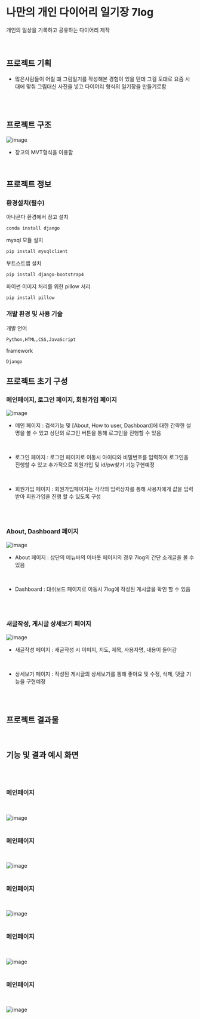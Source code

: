 # 나만의 개인 다이어리 일기장 7log
개인의 일상을 기록하고 공유하는 다이어리 제작
<br><br>
<br>
## 프로젝트 기획
- 많은사람들이 어릴 떄 그림일기를 작성해본 경험이 있을 텐데 그걸 토대로 요즘 시대에 맞춰 그림대신 사진을 넣고 다이어리 형식의 일기장을 만들기로함

<br><br>
## 프로젝트 구조
![image](https://user-images.githubusercontent.com/100177702/158132413-1f2bb7c0-4675-41f7-ba51-f115cf41ea6a.png)
- 장고의 MVT형식을 이용함
<br>

## 프로젝트 정보
### 환경설치(필수)
아나콘다 환경에서 장고 설치
```
conda install django
```
mysql 모듈 설치
```
pip install mysqlclient
```
부트스트랩 설치
```
pip install django-bootstrap4
```
파이썬 이미지 처리를 위한 pillow 서리
```
pip install pillow
```

### 개발 환경 및 사용 기술
개발 언어
```
Python,HTML,CSS,JavaScript
```
framework
```
Django
```
## 프로젝트 초기 구성
### 메인페이지, 로그인 페이지, 회원가입 페이지
![image](https://user-images.githubusercontent.com/100177702/158135638-913a06a2-2173-4d50-95a8-518204768a5a.png)

- 메인 페이지 : 검색기능 및 [About, How to user, Dashboard]에 대한 간략한 설명을 볼 수 있고 상단의 로그인 버튼을 통해 로그인을 진행할 수 있음
<br>

- 로그인 페이지 : 로그인 페이지로 이동시 아이디와 비밀번호를 입력하여 로그인을 진행할 수 있고 추가적으로 회원가입 및 id/pw찾기 기능구현예정
<br>

- 회원가입 페이지 : 회원가입페이지는 각각의 입력상자를 통해 사용자에게 값을 입력 받아 회원가입을 진행 할 수 있도록 구성

<br><br>

### About, Dashboard 페이지
![image](https://user-images.githubusercontent.com/100177702/158135408-5c1427d6-01d9-403f-b935-4739df963849.png)

- About 페이지 : 상단의 메뉴바의 어바웃 페이지의 경우 7log의 간단 소개글을 볼 수 있음
<br>

- Dashboard : 대쉬보드 페이지로 이동시 7log에 작성된 게시글을 확인 할 수 있음

<br><br>

### 새글작성, 게시글 상세보기 페이지
![image](https://user-images.githubusercontent.com/100177702/158135847-3886b0b4-547a-43dc-be5b-83fd157c9b4f.png)

- 새글작성 페이지 : 새글작성 시 이미지, 지도, 제목, 사용자명, 내용이 들어감
<br>

- 상세보기 페이지 : 작성된 게시글의 상세보기를 통해 좋아요 및 수정, 삭제, 댓글 기능을 구현예정

<br><br>


## 프로젝트 결과물
<br>

기능 및 결과 예시 화면
---
<br><br>

### 메인페이지
<br>

![image](https://user-images.githubusercontent.com/100177702/158139793-27b57f14-ccc5-4b9a-b40e-d1ad12001217.png)
<br><br>


### 메인페이지
<br>

![image](https://user-images.githubusercontent.com/100177702/158139793-27b57f14-ccc5-4b9a-b40e-d1ad12001217.png)
<br><br>


### 메인페이지
<br>

![image](https://user-images.githubusercontent.com/100177702/158139793-27b57f14-ccc5-4b9a-b40e-d1ad12001217.png)
<br><br>


### 메인페이지
<br>

![image](https://user-images.githubusercontent.com/100177702/158139793-27b57f14-ccc5-4b9a-b40e-d1ad12001217.png)
<br><br>


### 메인페이지
<br>

![image](https://user-images.githubusercontent.com/100177702/158139793-27b57f14-ccc5-4b9a-b40e-d1ad12001217.png)
<br><br>

